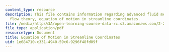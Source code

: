 ```yaml
---
content_type: resource
description: This file contains information regarding advanced fluid mechanics, potential
  flow theory, equation of motion in streamline coordinates.
file: /media/https%3A/open-learning-course-data-rc.s3.amazonaws.com/2-25-advanced-fluid-mechanics-fall-2013/1e684710c331494059c69296f48fd09f_MIT2_25F13_EquationMotion.pdf
file_type: application/pdf
resourcetype: Document
title: Equation of Motion in Streamline Coordinates
uid: 1e684710-c331-4940-59c6-9296f48fd09f
---
```

